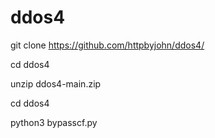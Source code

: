 # ddos4

git clone https://github.com/httpbyjohn/ddos4/

cd ddos4

unzip ddos4-main.zip

cd ddos4

python3 bypasscf.py
